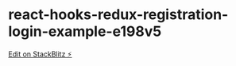 # react-hooks-redux-registration-login-example-e198v5

[Edit on StackBlitz ⚡️](https://stackblitz.com/edit/react-hooks-redux-registration-login-example-e198v5)